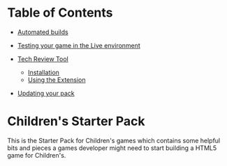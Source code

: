 Table of Contents
=================

  * [Automated builds](../automated-builds.md#automated-builds)

  * [Testing your game in the Live environment](../testing-on-cbbc-page.md#testing-your-game-in-the-live-environment)

  * [Tech Review Tool](../tech-review-tool.md#tech-review-tool)
    * [Installation](../tech-review-tool.md#installation)
    * [Using the Extension](../tech-review-tool.md#using-the-extension)

  * [Updating your pack](../updating-starter-pack.md#updating-your-pack)

# Children's Starter Pack

This is the Starter Pack for Children's games which contains some helpful bits
and pieces a games developer might need to start building a HTML5 game for
Children's.
